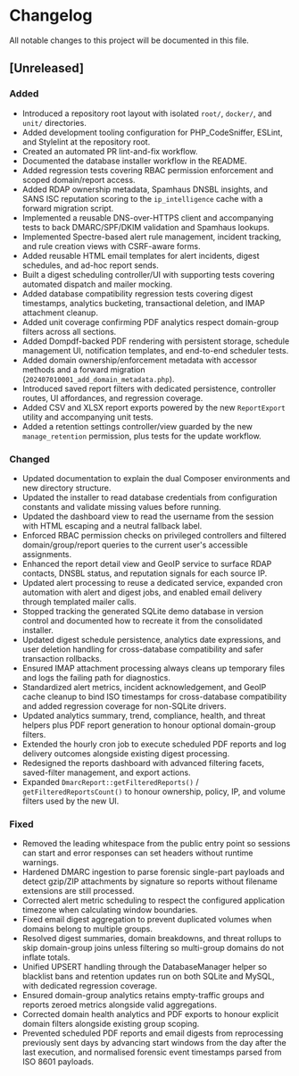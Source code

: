 # Changelog

All notable changes to this project will be documented in this file.

## [Unreleased]
### Added
- Introduced a repository root layout with isolated `root/`, `docker/`, and `unit/` directories.
- Added development tooling configuration for PHP_CodeSniffer, ESLint, and Stylelint at the repository root.
- Created an automated PR lint-and-fix workflow.
- Documented the database installer workflow in the README.
- Added regression tests covering RBAC permission enforcement and scoped domain/report access.
- Added RDAP ownership metadata, Spamhaus DNSBL insights, and SANS ISC reputation scoring to the `ip_intelligence` cache with a forward migration script.
- Implemented a reusable DNS-over-HTTPS client and accompanying tests to back DMARC/SPF/DKIM validation and Spamhaus lookups.
- Implemented Spectre-based alert rule management, incident tracking, and rule creation views with CSRF-aware forms.
- Added reusable HTML email templates for alert incidents, digest schedules, and ad-hoc report sends.
- Built a digest scheduling controller/UI with supporting tests covering automated dispatch and mailer mocking.
- Added database compatibility regression tests covering digest timestamps, analytics bucketing, transactional deletion, and IMAP attachment cleanup.
- Added unit coverage confirming PDF analytics respect domain-group filters across all sections.
- Added Dompdf-backed PDF rendering with persistent storage, schedule management UI, notification templates, and end-to-end scheduler tests.
- Added domain ownership/enforcement metadata with accessor methods and a forward migration (`202407010001_add_domain_metadata.php`).
- Introduced saved report filters with dedicated persistence, controller routes, UI affordances, and regression coverage.
- Added CSV and XLSX report exports powered by the new `ReportExport` utility and accompanying unit tests.
- Added a retention settings controller/view guarded by the new `manage_retention` permission, plus tests for the update workflow.

### Changed
- Updated documentation to explain the dual Composer environments and new directory structure.
- Updated the installer to read database credentials from configuration constants and validate missing values before running.
- Updated the dashboard view to read the username from the session with HTML escaping and a neutral fallback label.
- Enforced RBAC permission checks on privileged controllers and filtered domain/group/report queries to the current user's accessible assignments.
- Enhanced the report detail view and GeoIP service to surface RDAP contacts, DNSBL status, and reputation signals for each source IP.
- Updated alert processing to reuse a dedicated service, expanded cron automation with alert and digest jobs, and enabled email delivery through templated mailer calls.
- Stopped tracking the generated SQLite demo database in version control and documented how to recreate it from the consolidated installer.
- Updated digest schedule persistence, analytics date expressions, and user deletion handling for cross-database compatibility and safer transaction rollbacks.
- Ensured IMAP attachment processing always cleans up temporary files and logs the failing path for diagnostics.
- Standardized alert metrics, incident acknowledgement, and GeoIP cache cleanup to bind ISO timestamps for cross-database compatibility and added regression coverage for non-SQLite drivers.
- Updated analytics summary, trend, compliance, health, and threat helpers plus PDF report generation to honour optional domain-group filters.
- Extended the hourly cron job to execute scheduled PDF reports and log delivery outcomes alongside existing digest processing.
- Redesigned the reports dashboard with advanced filtering facets, saved-filter management, and export actions.
- Expanded `DmarcReport::getFilteredReports()` / `getFilteredReportsCount()` to honour ownership, policy, IP, and volume filters used by the new UI.

### Fixed
- Removed the leading whitespace from the public entry point so sessions can start and error responses can set headers without runtime warnings.
- Hardened DMARC ingestion to parse forensic single-part payloads and detect gzip/ZIP attachments by signature so reports without filename extensions are still processed.
- Corrected alert metric scheduling to respect the configured application timezone when calculating window boundaries.
- Fixed email digest aggregation to prevent duplicated volumes when domains belong to multiple groups.
- Resolved digest summaries, domain breakdowns, and threat rollups to skip domain-group joins unless filtering so multi-group domains do not inflate totals.
- Unified UPSERT handling through the DatabaseManager helper so blacklist bans and retention updates run on both SQLite and MySQL, with dedicated regression coverage.
- Ensured domain-group analytics retains empty-traffic groups and reports zeroed metrics alongside valid aggregations.
- Corrected domain health analytics and PDF exports to honour explicit domain filters alongside existing group scoping.
- Prevented scheduled PDF reports and email digests from reprocessing previously sent days by advancing start windows from the
  day after the last execution, and normalised forensic event timestamps parsed from ISO 8601 payloads.
